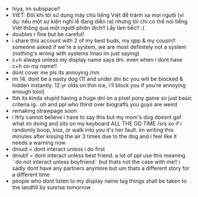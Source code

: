 - hiya, im subspace!!
- VIET: Đôi khi tôi sử dụng máy chủ tiếng Việt để tránh xa mọi người (ví dụ: nếu một sự kiện nghỉ lễ đang diễn ra) nhưng tôi chỉ có thể nói tiếng Việt thông qua một người phiên dịch!! Lấy làm tiếc!! :(
- doubles r fine but be careful!
- i share this account with 2 of my best buds, my qpp & my cousin!! someone asked if we're a system, we are most definitely not a system (nothing's wrong with systems lmao im just saying)
- c+h always unless my display name says dni. even when i dont have c+h on my name!!
- dont cover me pls its annoying /nm
- im 14, dont be a nasty dog (11 and under dni bc you will be blocked & hidden instantly. 12 yr olds on thin ice, i'll block you if you're annoying enough lolol)
- tbh its kinda stupid having a huge dni on a pixel pony game so just basic criteria ig.. oh and ppl who thirst over biografts you guys are weird
- remaking strawpage soon
- i ltrly cannot believe i have to say this but my mom's dog doesnt gaf what im doing and sits on my keyboard ALL THE GD TIME /srs so if i randomly boop, kiss, or walk into you it's her fault. im writing this minutes after kissing the air 3 times due to the dog and i feel like it needs a warning now
- dniuid = dont interact unless i do first
- dniubf = dont interact unless best friend. a lot of ppl use this meaning ¨do not interact unless boyfriend¨ but thats not the case with me!! i sadly dont have any partners anymore but um thats a different story for a different time
- people who dont listen to my display name tag things shall be taken to the landfill by sunrise tomorrow
<!---
PERILPAWZZ/PERILPAWZZ is a ✨ special ✨ repository because its `README.md` (this file) appears on your GitHub profile.
You can click the Preview link to take a look at your changes.
--->
